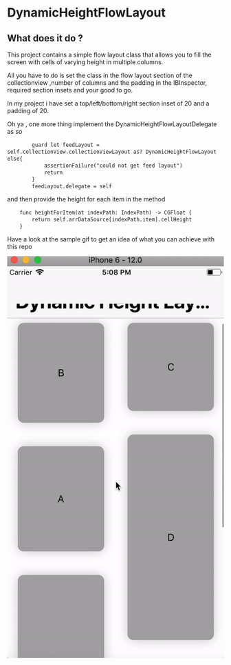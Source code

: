 # DynamicHeightFlowLayout


## What does it do ?
This project contains a simple flow layout class that allows you to fill the screen with cells of varying height in multiple
columns.

All you have to do is set the class in the flow layout section of the collectionview ,number of columns and the padding
in the IBInspector, required section insets and your good to go.

In my project i have set a top/left/bottom/right section inset of 20 and a padding of 20.

Oh ya , one more thing implement the DynamicHeightFlowLayoutDelegate as so

```
        guard let feedLayout = self.collectionView.collectionViewLayout as? DynamicHeightFlowLayout else{
            assertionFailure("could not get feed layout")
            return
        }
        feedLayout.delegate = self
```

and then provide the height for each item in the method

```
    func heightForItem(at indexPath: IndexPath) -> CGFloat {
        return self.arrDataSource[indexPath.item].cellHeight
    }
``` 

Have a look at the sample gif to get an idea of what you can achieve with this repo

![alt text](https://github.com/iThink32/DynamicHeightFlowLayout/blob/master/DynamicHeightFlowLayout.gif)


